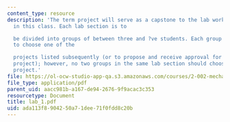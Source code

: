 ```yaml
---
content_type: resource
description: 'The term project will serve as a capstone to the lab work performed
  in this class. Each lab section is to

  be divided into groups of between three and ?ve students. Each group is expected
  to choose one of the

  projects listed subsequently (or to propose and receive approval for an alternative
  project); however, no two groups in the same lab section should choose the same
  project.'
file: https://ol-ocw-studio-app-qa.s3.amazonaws.com/courses/2-002-mechanics-and-materials-ii-spring-2004/ada113f8904250a71dee71f0fdd8c20b_lab_1.pdf
file_type: application/pdf
parent_uid: aacc981b-a167-de94-2676-9f9acac3c353
resourcetype: Document
title: lab_1.pdf
uid: ada113f8-9042-50a7-1dee-71f0fdd8c20b
---
```

